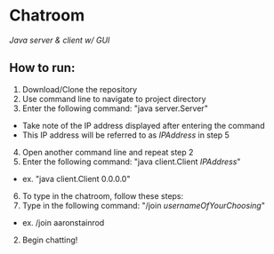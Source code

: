 # Chatroom
*Java server & client w/ GUI*

## How to run:
1. Download/Clone the repository
2. Use command line to navigate to project directory
3. Enter the following command: "java server.Server"
  - Take note of the IP address displayed after entering the command
  - This IP address will be referred to as *IPAddress* in step 5
4. Open another command line and repeat step 2
5. Enter the following command: "java client.Client *IPAddress*"
  - ex. "java client.Client 0.0.0.0"
6. To type in the chatroom, follow these steps:
  1. Type in the following command: "/join *usernameOfYourChoosing*"
  - ex. /join aaronstainrod
  2. Begin chatting!





